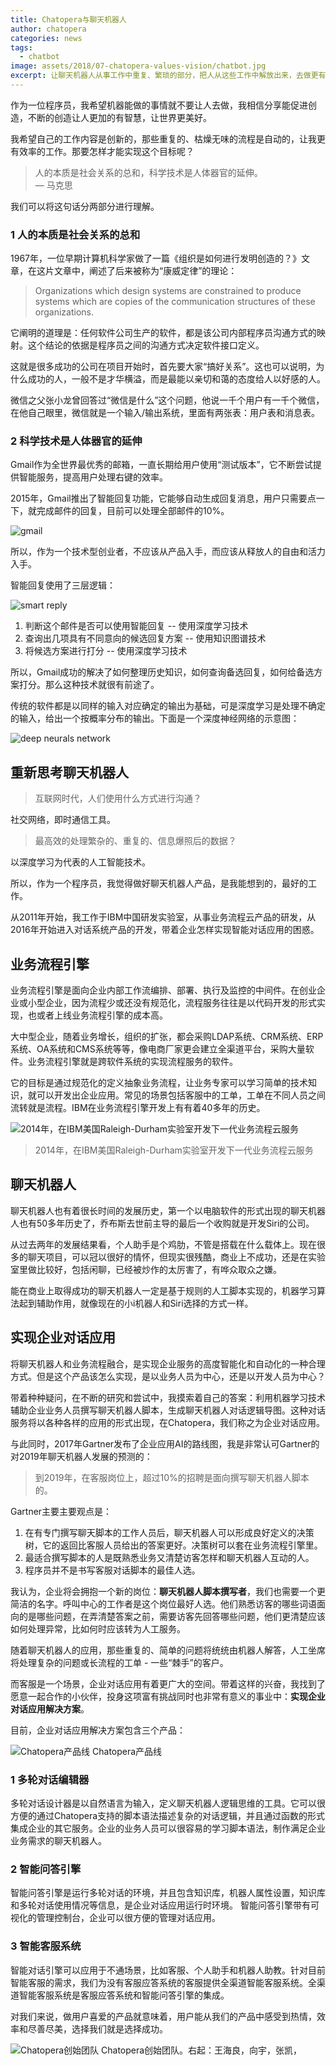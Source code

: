 ```yaml
---
title: Chatopera与聊天机器人
author: chatopera
categories: news
tags:
  - chatbot
image: assets/2018/07-chatopera-values-vision/chatbot.jpg
excerpt: 让聊天机器人从事工作中重复、繁琐的部分，把人从这些工作中解放出来，去做更有价值的事情。
---
```


作为一位程序员，我希望机器能做的事情就不要让人去做，我相信分享能促进创造，不断的创造让人更加的有智慧，让世界更美好。

我希望自己的工作内容是创新的，那些重复的、枯燥无味的流程是自动的，让我更有效率的工作。那要怎样才能实现这个目标呢？

> 人的本质是社会关系的总和，科学技术是人体器官的延伸。  
> &mdash; 马克思

我们可以将这句话分两部分进行理解。

### 1 人的本质是社会关系的总和

1967年，一位早期计算机科学家做了一篇《组织是如何进行发明创造的？》文章，在这片文章中，阐述了后来被称为“康威定律”的理论：

> Organizations which design systems are constrained to produce systems which are copies of the communication structures of these organizations.

它阐明的道理是：任何软件公司生产的软件，都是该公司内部程序员沟通方式的映射。这个结论的依据是程序员之间的沟通方式决定软件接口定义。

这就是很多成功的公司在项目开始时，首先要大家“搞好关系”。这也可以说明，为什么成功的人，一般不是才华横溢，而是最能以亲切和蔼的态度给人以好感的人。

微信之父张小龙曾回答过“微信是什么”这个问题，他说一千个用户有一千个微信，在他自己眼里，微信就是一个输入/输出系统，里面有两张表：用户表和消息表。

### 2 科学技术是人体器官的延伸

Gmail作为全世界最优秀的邮箱，一直长期给用户使用“测试版本”，它不断尝试提供智能服务，提高用户处理右键的效率。

2015年，Gmail推出了智能回复功能，它能够自动生成回复消息，用户只需要点一下，就完成邮件的回复，目前可以处理全部邮件的10%。

![gmail](/assets/2018/07-chatopera-values-vision/gmail.jpg)

所以，作为一个技术型创业者，不应该从产品入手，而应该从释放人的自由和活力入手。

智能回复使用了三层逻辑：

![smart reply](/assets/2018/07-chatopera-values-vision/smart-reply.jpg)

1. 判断这个邮件是否可以使用智能回复 -- 使用深度学习技术
1. 查询出几项具有不同意向的候选回复方案 -- 使用知识图谱技术
1. 将候选方案进行打分 -- 使用深度学习技术

所以，Gmail成功的解决了如何整理历史知识，如何查询备选回复，如何给备选方案打分。那么这种技术就很有前途了。

传统的软件都是以同样的输入对应确定的输出为基础，可是深度学习是处理不确定的输入，给出一个按概率分布的输出。下面是一个深度神经网络的示意图：

![deep neurals network](/assets/2018/07-chatopera-values-vision/deep-neural-network.jpg)

## 重新思考聊天机器人

> 互联网时代，人们使用什么方式进行沟通？

社交网络，即时通信工具。

> 最高效的处理繁杂的、重复的、信息爆照后的数据？

以深度学习为代表的人工智能技术。

所以，作为一个程序员，我觉得做好聊天机器人产品，是我能想到的，最好的工作。

从2011年开始，我工作于IBM中国研发实验室，从事业务流程云产品的研发，从2016年开始进入对话系统产品的开发，带着企业怎样实现智能对话应用的困惑。

## 业务流程引擎

业务流程引擎是面向企业内部工作流编排、部署、执行及监控的中间件。在创业企业或小型企业，因为流程少或还没有规范化，流程服务往往是以代码开发的形式实现，也或者上线业务流程引擎的成本高。

大中型企业，随着业务增长，组织的扩张，都会采购LDAP系统、CRM系统、ERP系统、OA系统和CMS系统等等，像电商厂家更会建立全渠道平台，采购大量软件。业务流程引擎就是跨软件系统的实现流程服务的软件。

它的目标是通过规范化的定义抽象业务流程，让业务专家可以学习简单的技术知识，就可以开发出企业应用。常见的场景包括客服中的工单，工单在不同人员之间流转就是流程。IBM在业务流程引擎开发上有有着40多年的历史。

![2014年，在IBM美国Raleigh-Durham实验室开发下一代业务流程云服务](/assets/2018/07-chatopera-values-vision/ibm.jpg)
> 2014年，在IBM美国Raleigh-Durham实验室开发下一代业务流程云服务

## 聊天机器人

聊天机器人也有着很长时间的发展历史，第一个以电脑软件的形式出现的聊天机器人也有50多年历史了，乔布斯去世前主导的最后一个收购就是开发Siri的公司。

从过去两年的发展结果看，个人助手是个鸡肋，不管是搭载在什么载体上。现在很多的聊天项目，可以冠以很好的情怀，但现实很残酷，商业上不成功，还是在实验室里做比较好，包括闲聊，已经被炒作的太厉害了，有哗众取众之嫌。

能在商业上取得成功的聊天机器人一定是基于规则的人工脚本实现的，机器学习算法起到辅助作用，就像现在的小i机器人和Siri选择的方式一样。

## 实现企业对话应用

将聊天机器人和业务流程融合，是实现企业服务的高度智能化和自动化的一种合理方式。但是这个产品该怎么实现，是以业务人员为中心，还是以开发人员为中心？

带着种种疑问，在不断的研究和尝试中，我摸索着自己的答案：利用机器学习技术辅助企业业务人员撰写聊天机器人脚本，生成聊天机器人对话逻辑导图。这种对话服务将以各种各样的应用的形式出现，在Chatopera，我们称之为企业对话应用。

与此同时，2017年Gartner发布了企业应用AI的路线图，我是非常认可Gartner的对2019年聊天机器人发展的预测的：

> 到2019年，在客服岗位上，超过10%的招聘是面向撰写聊天机器人脚本的。

Gartner主要主要观点是：

1. 在有专门撰写聊天脚本的工作人员后，聊天机器人可以形成良好定义的决策树，它的返回比客服人员给出的答案更好。决策树可以套在业务流程引擎里。
1. 最适合撰写脚本的人是既熟悉业务又清楚访客怎样和聊天机器人互动的人。
1. 程序员并不是书写客服对话脚本的最佳人选。

我认为，企业将会拥抱一个新的岗位：**聊天机器人脚本撰写者**，我们也需要一个更简洁的名字。呼叫中心的工作者是这个岗位最好人选。他们熟悉访客的哪些词语面向的是哪些问题，在弄清楚答案之前，需要访客先回答哪些问题，他们更清楚应该如何处理异常，比如何时应该转为人工服务。

随着聊天机器人的应用，那些重复的、简单的问题将统统由机器人解答，人工坐席将处理复杂的问题或长流程的工单 - 一些“棘手”的客户。

而客服是一个场景，企业对话应用有着更广大的空间。带着这样的兴奋，我找到了愿意一起合作的小伙伴，投身这项富有挑战同时也非常有意义的事业中：**实现企业对话应用解决方案**。

目前，企业对话应用解决方案包含三个产品：

![Chatopera产品线](/assets/2018/07-chatopera-values-vision/chatopera.png)
Chatopera产品线

### 1 多轮对话编辑器

多轮对话设计器是以自然语言为输入，定义聊天机器人逻辑思维的工具。它可以很方便的通过Chatopera支持的脚本语法描述复杂的对话逻辑，并且通过函数的形式集成企业的其它服务。企业的业务人员可以很容易的学习脚本语法，制作满足企业业务需求的聊天机器人。

### 2 智能问答引擎

智能问答引擎是运行多轮对话的环境，并且包含知识库，机器人属性设置，知识库和多轮对话使用情况等信息，是企业对话应用运行时环境。 智能问答引擎带有可视化的管理控制台，企业可以很方便的管理对话应用。

### 3 智能客服系统

智能对话引擎可以应用于不通场景，比如客服、个人助手和机器人助教。针对目前智能客服的需求，我们为没有客服应答系统的客服提供全渠道智能客服系统。全渠道智能客服系统是客服应答系统和智能问答引擎的集成。

对我们来说，做用户喜爱的产品就意味着，用户能从我们的产品中感受到热情，效率和尽善尽美，选择我们就是选择成功。

![Chatopera创始团队](/assets/2018/07-chatopera-values-vision/founding-team.jpg)
Chatopera创始团队。右起：王海良，向宇，张凯，
